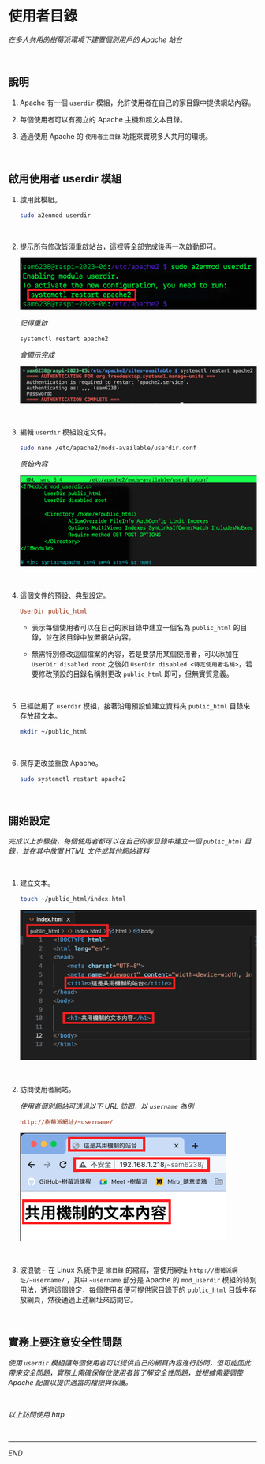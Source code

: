# 使用者目錄

_在多人共用的樹莓派環境下建置個別用戶的 Apache 站台_

<br>

## 說明

1. Apache 有一個 `userdir` 模組，允許使用者在自己的家目錄中提供網站內容。

2. 每個使用者可以有獨立的 Apache 主機和超文本目錄。

3. 通過使用 Apache 的 `使用者主目錄` 功能來實現多人共用的環境。

<br>

## 啟用使用者 userdir 模組

1. 啟用此模組。

   ```bash
   sudo a2enmod userdir
   ```

<br>

2. 提示所有修改皆須重啟站台，這裡等全部完成後再一次啟動即可。

   ![](images/img_13.png)

   _記得重啟_

   ```bash
   systemctl restart apache2
   ```

   _會顯示完成_

   ![](images/img_93.png)

<br>

3. 編輯 `userdir` 模組設定文件。

   ```bash
   sudo nano /etc/apache2/mods-available/userdir.conf
   ```

   _原始內容_

   ![](images/img_14.png)

<br>

4. 這個文件的預設、典型設定。

   ```ini
   UserDir public_html
   ```

   - 表示每個使用者可以在自己的家目錄中建立一個名為 `public_html` 的目錄，並在該目錄中放置網站內容。

   - 無需特別修改這個檔案的內容，若是要禁用某個使用者，可以添加在 `UserDir disabled root` 之後如 `UserDir disabled <特定使用者名稱>`，若要修改預設的目錄名稱則更改 `public_html` 即可，但無實質意義。

<br>

5. 已經啟用了 `userdir` 模組，接著沿用預設值建立資料夾 `public_html` 目錄來存放超文本。

   ```bash
   mkdir ~/public_html
   ```

<br>

6. 保存更改並重啟 Apache。

   ```bash
   sudo systemctl restart apache2
   ```

<br>

## 開始設定

_完成以上步驟後，每個使用者都可以在自己的家目錄中建立一個 `public_html` 目錄，並在其中放置 HTML 文件或其他網站資料_

<br>

1. 建立文本。

   ```bash
   touch ~/public_html/index.html
   ```

   ![](images/img_15.png)

<br>

2. 訪問使用者網站。

   _使用者個別網站可透過以下 URL 訪問，以 `username` 為例_

   ```ini
   http://樹莓派網址/~username/
   ```

   ![](images/img_16.png)

<br>

3. 波浪號 `~` 在 Linux 系統中是 `家目錄` 的縮寫，當使用網址 `http://樹莓派網址/~username/` ，其中 `~username` 部分是 Apache 的 `mod_userdir` 模組的特別用法，透過這個設定，每個使用者便可提供家目錄下的 `public_html` 目錄中存放網頁，然後通過上述網址來訪問它。

<br>

## 實務上要注意安全性問題

_使用 `userdir` 模組讓每個使用者可以提供自己的網頁內容進行訪問，但可能因此帶來安全問題，實務上需確保每位使用者皆了解安全性問題，並根據需要調整 Apache 配置以提供適當的權限與保護。_

<br>

_以上訪問使用 http_

<br>

___

_END_
